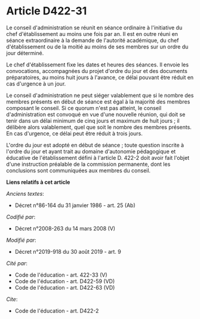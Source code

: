 # Article D422-31

Le conseil d'administration se réunit en séance ordinaire à l'initiative du chef d'établissement au moins une fois par an. Il
est en outre réuni en séance extraordinaire à la demande de l'autorité académique, du chef d'établissement ou de la moitié au
moins de ses membres sur un ordre du jour déterminé.

Le chef d'établissement fixe les dates et heures des séances. Il envoie les convocations, accompagnées du projet d'ordre du
jour et des documents préparatoires, au moins huit jours à l'avance, ce délai pouvant être réduit en cas d'urgence à un jour.

Le conseil d'administration ne peut siéger valablement que si le nombre des membres présents en début de séance est égal à la
majorité des membres composant le conseil. Si ce quorum n'est pas atteint, le conseil d'administration est convoqué en vue
d'une nouvelle réunion, qui doit se tenir dans un délai minimum de cinq jours et maximum de huit jours ; il délibère alors
valablement, quel que soit le nombre des membres présents. En cas d'urgence, ce délai peut être réduit à trois jours.

L'ordre du jour est adopté en début de séance ; toute question inscrite à l'ordre du jour et ayant trait au domaine
d'autonomie pédagogique et éducative de l'établissement défini à l'article D. 422-2 doit avoir fait l'objet d'une instruction
préalable de la commission permanente, dont les conclusions sont communiquées aux membres du conseil.

**Liens relatifs à cet article**

_Anciens textes_:

  - Décret n°86-164 du 31 janvier 1986 - art. 25 (Ab)

_Codifié par_:

  - Décret n°2008-263 du 14 mars 2008 (V)

_Modifié par_:

  - Décret n°2019-918 du 30 août 2019 - art. 9

_Cité par_:

  - Code de l'éducation - art. 422-33 (V)
  - Code de l'éducation - art. D422-59 (VD)
  - Code de l'éducation - art. D422-63 (VD)

_Cite_:

  - Code de l'éducation - art. D422-2
